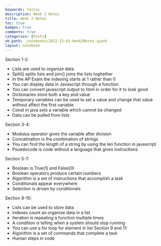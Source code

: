```yaml
---
keywords: fastai
description: Week 2 Notes 
title: Week 2 Notes 
toc: true 
badges: true
comments: true
categories: [Posts]
nb_path: _notebooks/2022-12-01-Week2Notes.ipynb
layout: notebook
---
```


<!--
#################################################
### THIS FILE WAS AUTOGENERATED! DO NOT EDIT! ###
#################################################
# file to edit: _notebooks/2022-12-01-Week2Notes.ipynb
-->

<div class="container" id="notebook-container">
        
<div class="cell border-box-sizing text_cell rendered"><div class="inner_cell">
<div class="text_cell_render border-box-sizing rendered_html">
<p>Section 1-2:</p>
<ul>
<li>Lists are used to organize data</li>
<li>Split() splits lists and join() joins the lists toghether</li>
<li>In the AP Exam the indexing starts at 1 rather than 0</li>
<li>You can display data in Javascript through a function</li>
<li>You can convert javascript output to html in order for it to look good</li>
<li>Dictionaries store both a key and value</li>
<li>Temporary variables can be used to set a value and change that value without affect the first variable</li>
<li>Const in java sets a variable which cannot be changed</li>
<li>Data can be pulled from lists</li>
</ul>
<p>Section 3-4:</p>
<ul>
<li>Modulus operator gives the variable after division</li>
<li>Concatination is the combination of strings </li>
<li>You can find the length of a string by using the len function in javascript</li>
<li>Psuedocode is code without a language that gives instructions</li>
</ul>
<p>Section 5-7:</p>
<ul>
<li>Boolean is True(1) and False(0)</li>
<li>Boolean operators produce certain numbers</li>
<li>Algorithm is a set of instructions that accomplish a task</li>
<li>Conditionals appear everywhere</li>
<li>Selection is driven by conditionals</li>
</ul>
<p>Section 8-10:</p>
<ul>
<li>Lists can be used to store data</li>
<li>Indexes count an organize data in a list</li>
<li>Iteration is repeating a function multiple times </li>
<li>A condition is telling when a system should stop running</li>
<li>You can use a for loop for element in list
Section 9 and 11:</li>
<li>Algorithm is a set of commands that complete a task</li>
<li>Human steps in code</li>
</ul>

</div>
</div>
</div>
</div>
 

